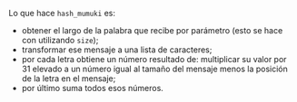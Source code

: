 Lo que hace `hash_mumuki` es:

- obtener el largo de la palabra que recibe por parámetro (esto se hace con utilizando `size`);
- transformar ese mensaje a una lista de caracteres;
- por cada letra obtiene un número resultado de: multiplicar su valor por 31 elevado a un número igual al tamaño del mensaje menos la posición de la letra en el mensaje;
- por último suma todos esos números.
